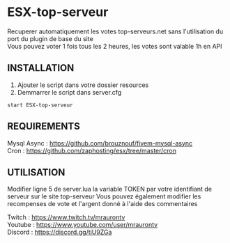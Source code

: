 # ESX-top-serveur

Recuperer automatiquement les votes top-serveurs.net sans l'utilisation du port du plugin de base du site                               
Vous pouvez voter 1 fois tous les 2 heures, les votes sont valable 1h en API  

## INSTALLATION

1. Ajouter le script dans votre dossier resources
2. Demmarrer le script dans server.cfg

```
start ESX-top-serveur 
```

## REQUIREMENTS

Mysql Async : https://github.com/brouznouf/fivem-mysql-async                  
Cron : https://github.com/zaphosting/esx/tree/master/cron

## UTILISATION

Modifier ligne 5 de server.lua la variable TOKEN par votre identifiant de serveur sur le site top-serveur
Vous pouvez également modifier les recompenses de vote et l'argent donné à l'aide des commentaires


Twitch : https://www.twitch.tv/mraurontv   
Youtube : https://www.youtube.com/user/mraurontv  
Discord : https://discord.gg/tjU9ZGa
